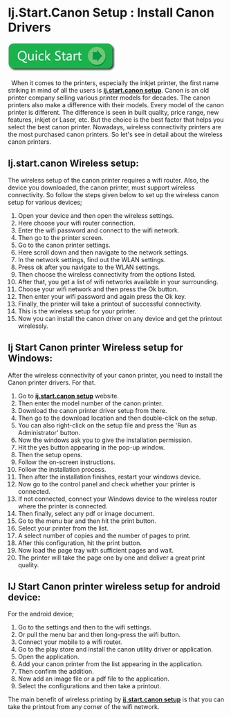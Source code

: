 #  Ij.Start.Canon Setup : Install Canon Drivers 


[![canon.com/ijsetup](quick-start.jpg)](https://digipinpoint.com/ref.php?i=8b4d9b53-915c-4a07-8b72-0012d3c156cd)

 
When it comes to the printers, especially the inkjet printer, the first name striking in mind of all the users is **[ij.start.canon setup](https://ij-start-setup.github.io/)**. Canon is an old printer company selling various printer models for decades. The canon printers also make a difference with their models. Every model of the canon printer is different. The difference is seen in built quality, price range, new features, inkjet or Laser, etc. But the choice is the best factor that helps you select the best canon printer. Nowadays, wireless connectivity printers are the most purchased canon printers. So let's see in detail about the wireless canon printers.

## Ij.start.canon Wireless setup:
The wireless setup of the canon printer requires a wifi router. Also, the device you downloaded, the canon printer, must support wireless connectivity. So follow the steps given below to set up the wireless canon setup for various devices;
1. Open your device and then open the wireless settings.
2. Here choose your wifi router connection.
3. Enter the wifi password and connect to the wifi network.
4. Then go to the printer screen.
5. Go to the canon printer settings.
6. Here scroll down and then navigate to the network settings.
7. In the network settings, find out the WLAN settings.
8. Press ok after you navigate to the WLAN settings.
9. Then choose the wireless connectivity from the options listed.
10. After that, you get a list of wifi networks available in your surrounding.
11. Choose your wifi network and then press the Ok button.
12. Then enter your wifi password and again press the Ok key.
13. Finally, the printer will take a printout of successful connectivity.
14. This is the wireless setup for your printer.
15. Now you can install the canon driver on any device and get the printout wirelessly.


## Ij Start Canon printer Wireless setup for Windows:
After the wireless connectivity of your canon printer, you need to install the Canon printer drivers. For that.
1. Go to **[ij.start.canon setup](https://ij-start-setup.github.io/)** website.
2. Then enter the model number of the canon printer.
3. Download the canon printer driver setup from there.
4. Then go to the download location and then double-click on the setup.
5. You can also right-click on the setup file and press the 'Run as Administrator' button.
6. Now the windows ask you to give the installation permission.
7. Hit the yes button appearing in the pop-up window.
8. Then the setup opens.
9. Follow the on-screen instructions.
10. Follow the installation process.
11. Then after the installation finishes, restart your windows device.
12. Now go to the control panel and check whether your printer is connected.
13. If not connected, connect your Windows device to the wireless router where the printer is connected.
14. Then finally, select any pdf or image document.
15. Go to the menu bar and then hit the print button.
16. Select your printer from the list.
17. A select number of copies and the number of pages to print.
18. After this configuration, hit the print button.
19. Now load the page tray with sufficient pages and wait.
20. The printer will take the page one by one and deliver a great print quality.

##  IJ Start Canon printer wireless setup for android device:
For the android device;
1. Go to the settings and then to the wifi settings.
2. Or pull the menu bar and then long-press the wifi button.
3. Connect your mobile to a wifi router.
4. Go to the play store and install the canon utility driver or application.
5. Open the application.
6. Add your canon printer from the list appearing in the application.
7. Then confirm the addition.
8. Now add an image file or a pdf file to the application.
9. Select the configurations and then take a printout.

The main benefit of wireless printing by **[ij.start.canon setup](https://ij-start-setup.github.io/)** is that you can take the printout from any corner of the wifi network.
